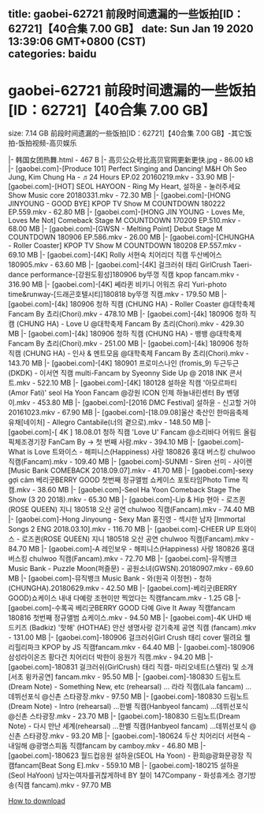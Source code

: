 
title: gaobei-62721 前段时间遗漏的一些饭拍[ID：62721]【40合集 7.00 GB】
date: Sun Jan 19 2020 13:39:06 GMT+0800 (CST)    
categories: baidu
---

# gaobei-62721 前段时间遗漏的一些饭拍[ID：62721]【40合集 7.00 GB】
size: 7.14 GB
 前段时间遗漏的一些饭拍[ID：62721]【40合集 7.00 GB】-其它饭拍-饭拍视频-高贝娱乐
 
|- 韩国女团热舞.html - 467 B
|- 高贝公众号比高贝官网更新更快.jpg - 86.00 kB
|- [gaobei.com]-[Produce 101] Perfect Singing and Dancing! M&H Oh Seo Jung, Kim Chung Ha - ♬24 Hours EP.02 20160219.mkv - 33.90 MB
|- [gaobei.com]-[HOT] SEOL HAYOON - Ring My Heart, 설하윤 - 눌러주세요 Show Music core 20180331.mkv - 72.30 MB
|- [gaobei.com]-[HONG JINYOUNG - GOOD BYE] KPOP TV Show   M COUNTDOWN 180222 EP.559.mkv - 62.80 MB
|- [gaobei.com]-[HONG JIN YOUNG - Loves Me, Loves Me Not] Comeback Stage   M COUNTDOWN 170209 EP.510.mkv - 68.00 MB
|- [gaobei.com]-[GWSN - Melting Point] Debut Stage   M COUNTDOWN 180906 EP.586.mkv - 26.00 MB
|- [gaobei.com]-[CHUNGHA - Roller Coaster] KPOP TV Show   M COUNTDOWN 180208 EP.557.mkv - 69.10 MB
|- [gaobei.com]-[4K] Rolly 서현숙 치어리더 직캠 두산베어스 180905.mkv - 63.60 MB
|- [gaobei.com]-[4K] 걸크러쉬 태리 GirlCrush Taeri-dance performance-[강원도횡성]180906 by뚜껑 직캠 kpop fancam.mkv - 316.90 MB
|- [gaobei.com]-[4K] 쎄라퀸 비키니 어워즈 유리 Yuri-photo time&runway-[드래곤호텔시티]180818 by뚜껑 직캠.mkv - 179.50 MB
|- [gaobei.com]-[4k] 180906 청하 직캠 (CHUNG HA) - Roller Coaster @대학축제  Fancam By 쵸리(Chori).mkv - 478.10 MB
|- [gaobei.com]-[4k] 180906 청하 직캠 (CHUNG HA) - Love U @대학축제  Fancam By 쵸리(Chori).mkv - 429.30 MB
|- [gaobei.com]-[4k] 180906 청하 직캠 (CHUNG HA) - 뱅뱅 @대학축제  Fancam By 쵸리(Chori).mkv - 251.00 MB
|- [gaobei.com]-[4k] 180906 청하 직캠 (CHUNG HA) - 인사 & 멘트모음 @대학축제  Fancam By 쵸리(Chori).mkv - 143.70 MB
|- [gaobei.com]-[4K] 180901 프로미스나인 (fromis_9) 두근두근 (DKDK) - 이서연 직캠 multi-Fancam by Syeonny Side Up @ 2018 INK 콘서트.mkv - 522.10 MB
|- [gaobei.com]-[4K] 180128 설하윤 직캠 '아모르파티(Amor Fati)' seol Ha Yoon Fancam @강원 ICON 인제 하늘내린센터 By 벤뎅이.mkv - 453.80 MB
|- [gaobei.com]-[2016 DMC Festival] 설하윤 - 신고할 거야 20161023.mkv - 67.90 MB
|- [gaobei.com]-[18.09.08]울산 축산인 한마음축제 유채[네이처] - Allegro Cantabile(너의 곁으로).mkv - 148.50 MB
|- [gaobei.com]-[ 4K ] 18.08.01 청하 직캠 'Love U' Fancam @소리바다 어워드 올림픽체조경기장   FanCam By → 첫 번째 사람.mkv - 394.10 MB
|- [gaobei.com]-What is Love   트와이스 - 해피니스(Happiness) 사랑 180826 홍대 버스킹 chulwoo 직캠(Fancam).mkv - 109.40 MB
|- [gaobei.com]-SUNMI - Siren   선미 - 사이렌 [Music Bank COMEBACK   2018.09.07].mkv - 41.70 MB
|- [gaobei.com]-sexy gợi cảm 베리굿BERRY GOOD 첫번째 정규앨범 쇼케이스 포토타임Photo Time 직캠.mkv - 38.60 MB
|- [gaobei.com]-Seol Ha Yoon Comeback Stage The Show (3 20 2018).mkv - 65.30 MB
|- [gaobei.com]-Lip & Hip   현아 - 로즈퀸(ROSE QUEEN) 지니 180518 오산 공연 chulwoo 직캠(Fancam).mkv - 74.40 MB
|- [gaobei.com]-Hong Jinyoung - Sexy Man   홍진영 - 섹시한 남자 [Immortal Songs 2  ENG  2018.03.10].mkv - 116.70 MB
|- [gaobei.com]-CHEER UP   트와이스 - 로즈퀸(ROSE QUEEN) 지니 180518 오산 공연 chulwoo 직캠(Fancam).mkv - 84.70 MB
|- [gaobei.com]-A   레인보우 - 해피니스(Happiness) 사랑 180826 홍대 버스킹 chulwoo 직캠(Fancam).mkv - 72.70 MB
|- [gaobei.com]-뮤직뱅크 Music Bank - Puzzle Moon(퍼즐문) - 공원소녀(GWSN).20180907.mkv - 69.60 MB
|- [gaobei.com]-뮤직뱅크 Music Bank - 와(원곡 이정현) - 청하(CHUNGHA).20180629.mkv - 42.50 MB
|- [gaobei.com]-베리굿(BERRY GOOD)쇼케이스 내내 다예랑 조현이만 찍었다는 직캠fancam.mkv - 1.25 GB
|- [gaobei.com]-수록곡 베리굿BERRY GOOD 다예 Give It Away 직캠fancam 180816 첫번째 정규앨범 쇼케이스.mkv - 94.50 MB
|- [gaobei.com]-4K UHD 배드키즈 (Badkiz) '핫해' (HOTHAE) 안산 생명사랑 걷기축제 공연 직캠 (fancam).mkv - 131.00 MB
|- [gaobei.com]-180906 걸크러쉬Girl Crush 태리 cover 떨려요 웰리힐리파크 KPOP by JS 직캠fancam.mkv - 64.40 MB
|- [gaobei.com]-180906 삼성라이온즈 황다건 치어리더 박한이 응원가 직캠.mkv - 94.20 MB
|- [gaobei.com]-180831 걸크러쉬(GirlCrush) 태리 직캠- 마리오네트(스텔라) 및 소개 [서초 윙카공연] fancam.mkv - 95.50 MB
|- [gaobei.com]-180830 드림노트(Dream Note) - Something New, etc (rehearsal) ... 라라 직캠(Lala fancam) ...데뷔선포식 @신촌 스타광장.mkv - 97.50 MB
|- [gaobei.com]-180830 드림노트(Dream Note) - Intro (rehearsal) ...한별 직캠(Hanbyeol fancam) ...데뷔선포식 @신촌 스타광장.mkv - 23.70 MB
|- [gaobei.com]-180830 드림노트(Dream Note) - 다시 만난 세계(rehearsal) ...한별 직캠(Hanbyeol fancam) ...데뷔선포식 @신촌 스타광장.mkv - 93.20 MB
|- [gaobei.com]-180624 두산 치어리더 서현숙 - 내일해 @광명스피돔 직캠fancam by camboy.mkv - 46.80 MB
|- [gaobei.com]-180623 월드컵응원 설하윤(SEOL Ha Yoon) - 환희@광화문광장 직캠fancam[Beat Song E].mkv - 559.10 MB
|- [gaobei.com]-180215 설하윤 (Seol HaYoon) 남자는여자를귀찮게하네 BY 철이 147Company - 화성휴게소 경기방송(직캠 fancam).mkv - 97.70 MB

[How to download](https://bpcam.bemobtrk.com/go/2ceec3aa-1ca2-46d6-b9ff-aaa5c184517c?jno=83)